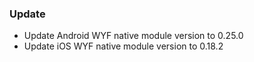 ### Update

- Update Android WYF native module version to 0.25.0
- Update iOS WYF native module version to 0.18.2
